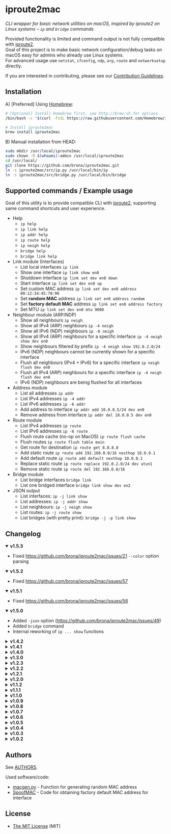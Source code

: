 iproute2mac
===========

*CLI wrapper for basic network utilities on macOS, inspired by iproute2 on Linux systems – `ip` and `bridge` commands*

Provided functionality is limited and command output is not fully compatible with [iproute2].\
Goal of this project is to make basic network configuration/debug tasks on macOS easy for admins who already use Linux systems.\
For advanced usage use `netstat`, `ifconfig`, `ndp`, `arp`, `route` and `networksetup` directly.

If you are interested in contributing, please see our [Contribution Guidelines](./CONTRIBUTING.md).

## Installation

A) [Preferred] Using [Homebrew](http://brew.sh):

```bash
# [Optional] Install Homebrew first, see http://brew.sh for options
/bin/bash -c "$(curl -fsSL https://raw.githubusercontent.com/Homebrew/install/HEAD/install.sh)"

# Install iproute2mac
brew install iproute2mac
```

B) Manual installation from HEAD:

```bash
sudo mkdir /usr/local/iproute2mac
sudo chown -R $(whoami):admin /usr/local/iproute2mac
cd /usr/local/
git clone https://github.com/brona/iproute2mac.git
ln -s iproute2mac/src/ip.py /usr/local/bin/ip
ln -s iproute2mac/src/bridge.py /usr/local/bin/bridge
```

## Supported commands / Example usage

Goal of this utility is to provide compatible CLI with [iproute2], supporting same command shortcuts and user experience.

* Help
  * `ip help`
  * `ip link help`
  * `ip addr help`
  * `ip route help`
  * `ip neigh help`
  * `bridge help`
  * `bridge link help`
* Link module (Interfaces)
  * List local interfaces `ip link`
  * Show one interface `ip link show en0`
  * Shutdown interface `ip link set dev en0 down`
  * Start interface `ip link set dev en0 up`
  * Set custom MAC address `ip link set dev en0 address 00:12:34:45:78:90`
  * Set **random MAC** address `ip link set en0 address random`
  * Set **factory default MAC** address `ip link set en0 address factory`
  * Set MTU `ip link set dev en0 mtu 9000`
* Neighbour module (ARP/NDP)
  * Show all neighbours `ip neigh`
  * Show all IPv4 (ARP) neighbours `ip -4 neigh`
  * Show all IPv6 (NDP) neighbours `ip -6 neigh`
  * Show all IPv4 (ARP) neighbours for a specific interface `ip -4 neigh show dev en0`
  * Show neighbours filtered by prefix `ip -4 neigh show 192.0.2.0/24`
  * IPv6 (NDP) neighbours cannot be currently shown for a specific interface
  * Flush all neighbours (IPv4 + IPv6) for a specific interface `ip neigh flush dev en0`
  * Flush all IPv4 (ARP) neighbours for a specific interface `ip -4 neigh flush dev en0`
  * IPv6 (NDP) neighbours are being flushed for all interfaces
* Address module
  * List all addresses `ip addr`
  * List IPv4 addresses `ip -4 addr`
  * List IPv6 addresses `ip -6 addr`
  * Add address to interface `ip addr add 10.0.0.5/24 dev en0`
  * Remove address from interface `ip addr del 10.0.0.5 dev en0`
* Route module
  * List IPv4 addresses `ip route`
  * List IPv6 addresses `ip -6 route`
  * Flush route cache (no-op on MacOS) `ip route flush cache`
  * Flush routes `ip route flush table main`
  * Get route for destination `ip route get 8.8.8.8`
  * Add static route `ip route add 192.168.0.0/16 nexthop 10.0.0.1`
  * Add default route `ip route add default nexthop 10.0.0.1`
  * Replace static route `ip route replace 192.0.2.0/24 dev utun1`
  * Remove static route `ip route del 192.168.0.0/16`
* Bridge module
  * List bridge interfaces `bridge link`
  * List one bridged interface `bridge link show dev en2`
* JSON output
  * List interfaces: `ip -j link show`
  * List addresses: `ip -j addr show`
  * List neighbours: `ip -j neigh show`
  * List routes: `ip -j route show`
  * List bridges (with pretty print): `bridge -j -p link show`

## Changelog

<details open>
  <summary><b>v1.5.3</b></summary>

- Fixed https://github.com/brona/iproute2mac/issues/21 `--color` option parsing

</details>

<details open>
  <summary><b>v1.5.2</b></summary>

- Fixed https://github.com/brona/iproute2mac/issues/57

</details>

<details open>
  <summary><b>v1.5.1</b></summary>

- Fixed https://github.com/brona/iproute2mac/issues/56

</details>

<details open>
  <summary><b>v1.5.0</b></summary>

- Added `-json` option
  (https://github.com/brona/iproute2mac/issues/49)
- Added `bridge` command
- Internal reworking of `ip ... show` functions

</details>

<details>
  <summary><b>v1.4.2</b></summary>

- `-color` option is now being ignored
  (https://github.com/brona/iproute2mac/issues/47, thanks [@lexhuismans](https://github.com/lexhuismans))
- Added support for double dashed options,\
  e.g. `--color` as well as `-color`
- `ip route add` now ignores 2 additional arguments,\
  e.g. `ip r a 1.1.1.1 via 2.2.2.2 dev utun5` is interpreted as `ip r a 1.1.1.1 via 2.2.2.2` (https://github.com/brona/iproute2mac/issues/45)

</details>

<details>
  <summary><b>v1.4.1</b></summary>

- Fixed `ip neigh show dev en0`
  (https://github.com/brona/iproute2mac/issues/43, thanks [@SimonTate](https://github.com/SimonTate))

</details>

<details>
  <summary><b>v1.4.0</b></summary>

- Internal cleanup and code style changes
- Added support for blackhole routes `ip route add blackhole 192.0.2.0/24`
  (thanks [@mhio](https://github.com/mhio))
- :warning: `ip route flush cache` no longer flushes anything
- `ip route flush table main` flushes all routes
- `ip neigh show 192.0.2.0/24` filters neighbours
- Flag compatibility for `-help` and `-Version`
- Uniform matching for show command alternatives

</details>

<details>
  <summary><b>v1.3.0</b></summary>

- Migrated to Python 3

</details>

<details>
  <summary><b>v1.2.3</b></summary>

- Fixed issues with `ip route` on macOS Catalina
  (thanks [@jiegec](https://github.com/jiegec))
- `ip route` now returns host addresses
  (thanks [@crvv](https://github.com/crvv))
- Added `ip route flush cache`
  (thanks [@npeters](https://github.com/npeters))
- Added `ip route replace 192.0.2.0/24 dev utun1`
  (thanks [@npeters](https://github.com/npeters))
- Added `ip addr add 192.0.2.1/32 peer 192.0.2.1 dev utun1`
  (thanks [@npeters](https://github.com/npeters))

</details>

<details>
  <summary><b>v1.2.2</b></summary>

- Fixed argument handling while using `ip -4`
  (thanks [@bsholdice](https://github.com/bsholdice))
- Fixed `ip help`
  (thanks [@KireinaHoro](https://github.com/KireinaHoro))

</details>

<details>
  <summary><b>v1.2.1</b></summary>

- Fixed error return codes and test script
- `ip neigh flush` now requires specific device
  (consistent behaviour with iproute2)

</details>

<details>
  <summary><b>v1.2.0</b></summary>

- Enhanced input parsing to support arbitrary length commands
  (thanks [@deployable](https://github.com/deployable))
- Added simple test script
  (thanks [@deployable](https://github.com/deployable))
- Fixed error return codes to simulate iproute2\
  (currently, help messages are inconsistently printed to stderr for all errors, unlike in iproute2)

</details>

<details>
  <summary><b>v1.1.2</b></summary>

- `ip route get` now correctly shows `src` for IPv6 addresses (thanks [@codeaholics](https://github.com/codeaholics))

</details>

<details>
  <summary><b>v1.1.1</b></summary>

- Added `dev` option to `ip route add` command (thanks [@ThangCZ](https://github.com/ThangCZ))

</details>

<details>
  <summary><b>v1.1.0</b></summary>

- Added source IP address to `ip route get` command
- Accepted to Homebrew master branch, tap is no longer supported

</details>

<details>
  <summary><b>v1.0.9</b></summary>

- Fixed versioning

</details>

<details>
  <summary><b>v1.0.8</b></summary>

- Better error handling and error messages (thanks [@rgcr](https://github.com/rgcr))

</details>

<details>
  <summary><b>v1.0.7</b></summary>

- Help messages are now sent to stderr (thanks [@rgcr](https://github.com/rgcr))

</details>

<details>
  <summary><b>v1.0.6</b></summary>

- Fixed `ip -6 neigh` failing for N status flag

</details>

<details>
  <summary><b>v1.0.5</b></summary>

- Added `s` shortcuts to `show` commands (thanks [@vmoutoussamy](https://github.com/vmoutoussamy))

</details>

<details>
  <summary><b>v1.0.4</b></summary>

- Added `ip neigh flush` (thanks [@ThangCZ](https://github.com/ThangCZ))
- Added `dev` option to `ip neigh show` and `ip neigh flush`

</details>

<details>
  <summary><b>v1.0.3</b></summary>

- Fixed `ifconfig: dev: bad value` in `ip addr del`

</details>

<details>
  <summary><b>v1.0.2</b></summary>

- Interface name is concatenated to `ip addr` inet rows

</details>

## Authors

See [AUTHORS](./AUTHORS).

Used software/code:

* [macgen.py](http://www.linux-kvm.com/sites/default/files/macgen.py) - Function for generating random MAC address
* [SpoofMAC](https://github.com/feross/SpoofMAC) - Code for obtaining factory default MAC address for interface

## License

* [The MIT License](./LICENSE) (MIT)


[iproute2]: http://www.policyrouting.org/iproute2.doc.html

